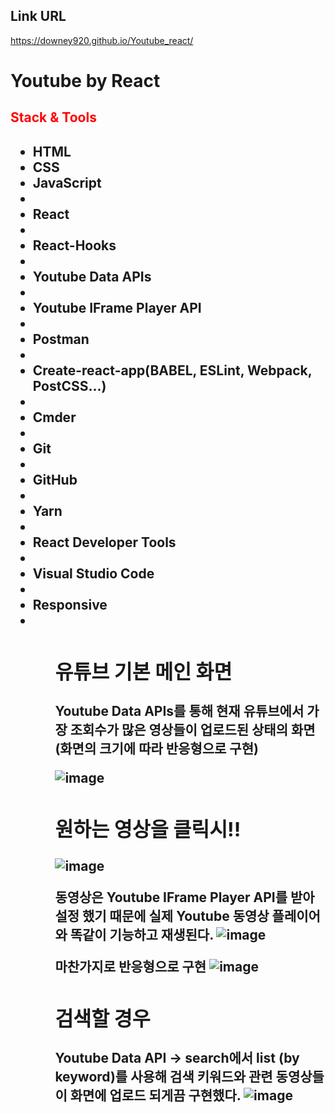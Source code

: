 ## Link URL
https://downey920.github.io/Youtube_react/
# Youtube by React
<h2 style="color:red;">Stack & Tools<h2/>
<ul>
  <li>HTML
  <li>CSS
  <li>JavaScript<li/>
  <li>React<li/>
  <li>React-Hooks<li/>
  <li>Youtube Data APIs<li/>
  <li>Youtube IFrame Player API<li/>
  <li>Postman<li/>
  <li>Create-react-app(BABEL, ESLint, Webpack, PostCSS...)<li/>
  <li>Cmder<li/>
  <li>Git<li/>
  <li>GitHub<li/>
  <li>Yarn<li/>
  <li>React Developer Tools<li/>
  <li>Visual Studio Code<li/>
  <li>Responsive<li/>
<ul/>
  
## 유튜브 기본 메인 화면
Youtube Data APIs를 통해 현재 유튜브에서 가장 조회수가 많은 영상들이 업로드된 상태의 화면(화면의 크기에 따라 반응형으로 구현)

![image](https://user-images.githubusercontent.com/71444930/109923655-6bfbc200-7d02-11eb-89ca-12ccfc38247c.png)

## 원하는 영상을 클릭시!!
![image](https://user-images.githubusercontent.com/71444930/109938444-5e9b0380-7d13-11eb-8f70-8e291eddffc5.png)

동영상은 Youtube IFrame Player API를 받아 설정 했기 때문에 실제 Youtube 동영상 플레이어와 똑같이 기능하고 재생된다.
![image](https://user-images.githubusercontent.com/71444930/109938234-2398d000-7d13-11eb-9e5f-85290ed17d39.png)

마찬가지로 반응형으로 구현
![image](https://user-images.githubusercontent.com/71444930/109940210-2b597400-7d15-11eb-8190-f84883ff3c65.png)


## 검색할 경우
Youtube Data API -> search에서 list (by keyword)를 사용해 검색 키워드와 관련 동영상들이 화면에 업로드 되게끔 구현했다.
![image](https://user-images.githubusercontent.com/71444930/109938958-ea149480-7d13-11eb-8bc9-4193f911fd21.png)



